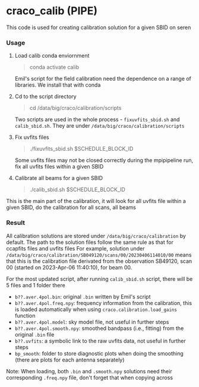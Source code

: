 # craco_calib (PIPE)

This code is used for creating calibration solution for a given SBID on seren

### Usage
1. Load calib conda enviornment

   > conda activate calib
   
   Emil's script for the field calibration need the dependence on a range of libraries. We install that with conda
2. Cd to the script directory

   > cd /data/big/craco/calibration/scripts
   
   Two scripts are used in the whole process - `fixuvfits_sbid.sh` and `calib_sbid.sh`. They are under `/data/big/craco/calibration/scripts`
   
3. Fix uvfits files

   > ./fixuvfits_sbid.sh $SCHEDULE_BLOCK_ID
   
   Some uvfits files may not be closed correctly during the mpipipeline run, fix all uvfits files within a given SBID

4. Calibrate all beams for a given SBID

   > ./calib_sbid.sh $SCHEDULE_BLOCK_ID

  This is the main part of the calibration, it will look for all uvfits file within a given SBID, do the calibration for all scans, all beams
  
  
### Result
All calibration solutions are stored under `/data/big/craco/calibration` by default. 
The path to the solution files follow the same rule as that for ccapfits files and uvfits files
For example, solution under `/data/big/craco/calibration/SB049120/scans/00/20230406114010/00` means that
this is the calibration file derivated from the observation SB49120, scan 00 (started on 2023-Apr-06 11:40:10), for beam 00.

For the most updated script, after running `calib_sbid.sh` script, there will be 5 files and 1 folder there
- `b??.aver.4pol.bin`: original `.bin` written by Emil's script
- `b??.aver.4pol.freq.npy`: frequency information from the calibration, this is loaded automatically when using `craco.calibration.load_gains` function
- `b??.aver.4pol.model`: sky model file, not useful in further steps
- `b??.aver.4pol.smooth.npy`: smoothed bandpass (i.e., fitting) from the original `.bin` file
- `b??.uvfits`: a symbolic link to the raw uvfits data, not useful in further steps
- `bp_smooth`: folder to store diagnostic plots when doing the smoothing (there are plots for each antenna separately)

Note: When loading, both `.bin` and `.smooth.npy` solutions need their corresponding `.freq.npy` file, don't forget that when copying across
   
   
